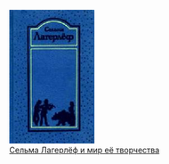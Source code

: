 ![](Сельма%20Лагерлёф%20и%20мир%20её%20творчества.jpg)  
[Сельма Лагерлёф и мир её творчества](Сельма%20Лагерлёф%20и%20мир%20её%20творчества.txt)
